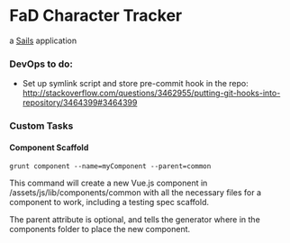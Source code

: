 # FaD Character Tracker

a [Sails](http://sailsjs.org) application

### DevOps to do:

 - Set up symlink script and store pre-commit hook in the repo: http://stackoverflow.com/questions/3462955/putting-git-hooks-into-repository/3464399#3464399

### Custom Tasks

#### Component Scaffold

```
grunt component --name=myComponent --parent=common
```

This command will create a new Vue.js component in /assets/js/lib/components/common with all the necessary files for a component to work, including a testing spec scaffold.

The parent attribute is optional, and tells the generator where in the components folder to place the new component.
